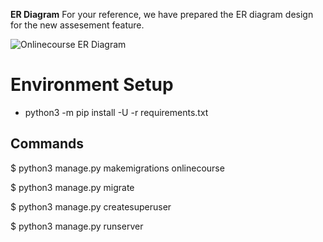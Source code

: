 **ER Diagram**
For your reference, we have prepared the ER diagram design for the new assesement feature.

![Onlinecourse ER Diagram](https://github.com/ibm-developer-skills-network/final-cloud-app-with-database/blob/master/static/media/course_images/onlinecourse_app_er.png)

# Environment Setup

* python3 -m pip install -U -r requirements.txt

## Commands

$ python3 manage.py makemigrations onlinecourse

$ python3 manage.py migrate

$ python3 manage.py createsuperuser

$ python3 manage.py runserver


